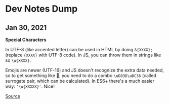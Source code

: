 # Dev Notes Dump

## Jan 30, 2021

**Special Characters**

In UTF-8 (like accented letter) can be used in HTML by doing `&{XXXX};` (replace `{XXXX}` with UTF-8 code). In JS, you can throw them in strings like so `\u{XXXX}`.

Emojis are newer (UTF-16) and JS doesn't recognize the extra data needed, so to get something like 🐶, you need to do a combo `\uD83D\uDC36` (called surrogate pair, which can be calculated). In ES6+ there's a much easier way: `'\u{XXXXX}'`. Nice!

[Source](https://flaviocopes.com/javascript-unicode/)
